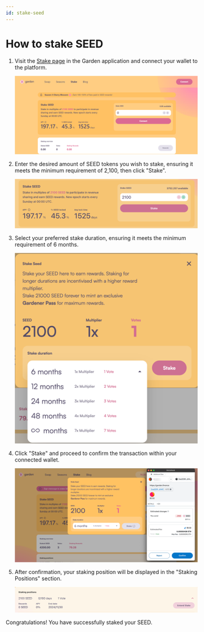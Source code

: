 ```yaml
---
id: stake-seed
---
```


# How to stake SEED

1. Visit the [Stake page](https://app.garden.finance/swap/) in the Garden application and connect your wallet to the platform.

   ![step 1](../../../images/seed-1.png)

3. Enter the desired amount of SEED tokens you wish to stake, ensuring it meets the minimum requirement of 2,100, then click "Stake".

   ![step 2](../../../images/seed-2.png)

5. Select your preferred stake duration, ensuring it meets the minimum requirement of 6 months.

   ![step 3](../../../images/seed-3.png)

7. Click "Stake" and proceed to confirm the transaction within your connected wallet.

   ![step 4](../../../images/seed-4.png)

9. After confirmation, your staking position will be displayed in the "Staking Positions" section.

   ![step 5](../../../images/seed-5.png)

Congratulations! You have successfully staked your SEED.
